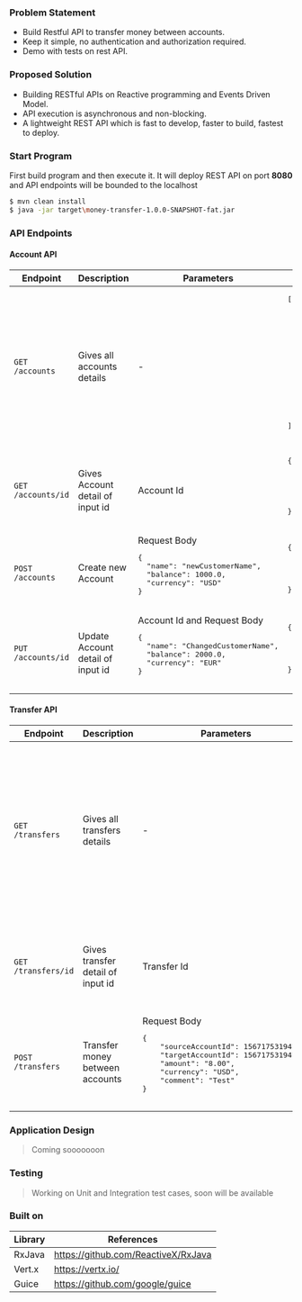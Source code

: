 ### Problem Statement
- Build Restful API to transfer money between accounts.
- Keep it simple, no authentication and authorization required.
- Demo with tests on rest API.

### Proposed Solution
- Building RESTful APIs on Reactive programming and Events Driven Model.
- API execution is asynchronous and non-blocking.
- A lightweight REST API which is fast to develop, faster to build, fastest to deploy.


### Start Program
First build program and then execute it. It will deploy REST API on port **8080** and API endpoints will be bounded to the localhost

```sh
$ mvn clean install
$ java -jar target\money-transfer-1.0.0-SNAPSHOT-fat.jar
```

### API Endpoints

#### Account API
<table>
   <thead>
      <tr>
         <th>Endpoint</th>
         <th>Description</th>
         <th>Parameters</th>
         <th>Response</th>
      </tr>
   </thead>
   <tbody>
      <tr>
         <td><code>GET /accounts</code></td>
         <td>Gives all accounts details</td>
         <td>-</td>
         <td>
            <pre>
[
   {
     "accountId": 15671753194731,
     "name": "Laxman",
     "balance": 1000.0,
     "currency": "USD",
     "createdTime": "2019-08-25T13:52Z"
   },
   {
     "accountId": 15671753194732,
     "name": "CustomerName",
     "balance": 1000.0,
     "currency": "USD",
     "createdTime": "2019-08-25T13:52Z"
   }
]
            </pre>
         </td>
      </tr>
      <tr>
         <td><code>GET /accounts/id </code></td>
         <td>Gives Account detail of input id</td>
         <td>Account Id</td>
         <td>
            <pre>
{
  "accountId": 15671753194731,
  "name": "Laxman",
  "balance": 1000.0,
  "currency": "USD",
  "createdTime": "2019-08-25T13:52Z"
}
            </pre>
         </td>
      </tr>
      <tr>
         <td><code>POST /accounts </code></td>
         <td>Create new Account</td>
         <td> Request Body           
            <pre>
{ 
  "name": "newCustomerName",
  "balance": 1000.0,
  "currency": "USD"
}
            </pre></td>
         <td>
            <pre>
{
  "message": "Account successfully created",
  "status": 200,
  "accountId": 6425165732534687307,
  "createdOn": "2019-08-25T13:35Z"
}
            </pre>
         </td>
      </tr>
      <tr>
         <td><code>PUT /accounts/id </code></td>
         <td>Update Account detail of input id</td>
         <td> Account Id and
        Request Body           
            <pre>
{ 
  "name": "ChangedCustomerName",
  "balance": 2000.0,
  "currency": "EUR"
}
            </pre>
        </td>
         <td>
            <pre>
{
  "message": "Account successfully updated",
  "status": 200,
  "accountId": 6425165732534687307,
  "createdOn": "2019-08-25T13:35Z"
}
            </pre>
         </td>
      </tr>
   </tbody>
</table>

#### Transfer API
<table>
   <thead>
      <tr>
         <th>Endpoint</th>
         <th>Description</th>
         <th>Parameters</th>
         <th>Response</th>
      </tr>
   </thead>
   <tbody>
      <tr>
         <td><code>GET /transfers</code></td>
         <td>Gives all transfers details</td>
         <td>-</td>
         <td>
            <pre>
[
  {
    "transferId": "7acc9b0d-3c57-4c3d-8215-945e9c823a60",
    "sourceAccountId": 15671753194731,
    "targetAccountId": 15671753194732,
    "amount": 10.0,
    "currency": "USD",
    "comment": "Test"
  },
  {
    "transferId": "2a2a817e-be7b-49f7-a488-eb4098ccd2e4",
    "sourceAccountId": 15671753194732,
    "targetAccountId": 15671753194733,
    "amount": 10.0,
    "currency": "USD",
    "comment": "Test"
  }
]
            </pre>
         </td>
      </tr>
      <tr>
         <td><code>GET /transfers/id </code></td>
         <td>Gives transfer detail of input id</td>
         <td>Transfer Id</td>
         <td>
            <pre>
{
   "transferId": "7acc9b0d-3c57-4c3d-8215-945e9c823a60",
   "sourceAccountId": 15671753194731,
   "targetAccountId": 15671753194732,
   "amount": 10.0,
   "currency": "USD",
   "comment": "Test"
}
            </pre>
         </td>
      </tr>
      <tr>
         <td><code>POST /transfers </code></td>
         <td>Transfer money between accounts</td>
         <td> Request Body           
            <pre>
{
    "sourceAccountId": 15671753194732,
    "targetAccountId": 15671753194731,
    "amount": "8.00",
    "currency": "USD",
    "comment": "Test"
}
            </pre></td>
         <td>
            <pre>
{
  "message": "transfer request processed",
  "status": 200,
  "transferId": "1778c767-e4a6-4bed-b855-40b64c9b14c1",
  "transferState": "COMPLETED",
  "transferDate": "2019-08-25T18:54Z"
}
            </pre>
         </td>
      </tr>
       
   </tbody>
</table>

### Application Design
> Coming sooooooon

### Testing
> Working on Unit and Integration test cases, soon will be available

### Built on
| Library | References |
| -----------------| ---------- |
| RxJava | https://github.com/ReactiveX/RxJava |
| Vert.x | https://vertx.io/ |
| Guice  | https://github.com/google/guice |



